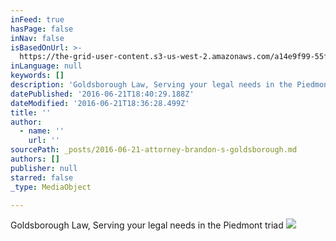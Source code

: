 ```yaml
---
inFeed: true
hasPage: false
inNav: false
isBasedOnUrl: >-
  https://the-grid-user-content.s3-us-west-2.amazonaws.com/a14e9f99-55f8-4fc7-8045-a62110f9fbd0.png
inLanguage: null
keywords: []
description: 'Goldsborough Law, Serving your legal needs in the Piedmont triad'
datePublished: '2016-06-21T18:40:29.188Z'
dateModified: '2016-06-21T18:36:28.499Z'
title: ''
author:
  - name: ''
    url: ''
sourcePath: _posts/2016-06-21-attorney-brandon-s-goldsborough.md
authors: []
publisher: null
starred: false
_type: MediaObject

---
```

Goldsborough Law, Serving your legal needs in the Piedmont triad
![](https://the-grid-user-content.s3-us-west-2.amazonaws.com/7aa65a75-b8fd-49f4-bc4c-7fbe02194f74.png)